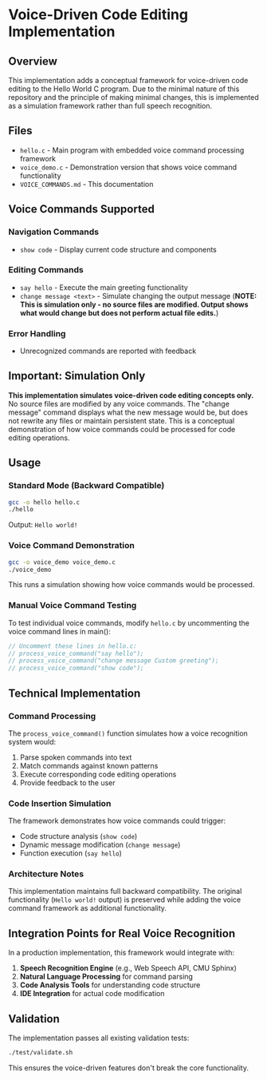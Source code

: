# Voice-Driven Code Editing Implementation

## Overview

This implementation adds a conceptual framework for voice-driven code editing to the Hello World C program. Due to the minimal nature of this repository and the principle of making minimal changes, this is implemented as a simulation framework rather than full speech recognition.

## Files

- `hello.c` - Main program with embedded voice command processing framework
- `voice_demo.c` - Demonstration version that shows voice command functionality
- `VOICE_COMMANDS.md` - This documentation

## Voice Commands Supported

### Navigation Commands
- `show code` - Display current code structure and components

### Editing Commands  
- `say hello` - Execute the main greeting functionality
- `change message <text>` - Simulate changing the output message (**NOTE: This is simulation only - no source files are modified. Output shows what would change but does not perform actual file edits.**)

### Error Handling
- Unrecognized commands are reported with feedback

## Important: Simulation Only

**This implementation simulates voice-driven code editing concepts only.** No source files are modified by any voice commands. The "change message" command displays what the new message would be, but does not rewrite any files or maintain persistent state. This is a conceptual demonstration of how voice commands could be processed for code editing operations.

## Usage

### Standard Mode (Backward Compatible)
```bash
gcc -o hello hello.c
./hello
```
Output: `Hello world!`

### Voice Command Demonstration
```bash
gcc -o voice_demo voice_demo.c  
./voice_demo
```

This runs a simulation showing how voice commands would be processed.

### Manual Voice Command Testing

To test individual voice commands, modify `hello.c` by uncommenting the voice command lines in main():

```c
// Uncomment these lines in hello.c:
// process_voice_command("say hello");
// process_voice_command("change message Custom greeting");
// process_voice_command("show code");
```

## Technical Implementation

### Command Processing
The `process_voice_command()` function simulates how a voice recognition system would:

1. Parse spoken commands into text
2. Match commands against known patterns
3. Execute corresponding code editing operations
4. Provide feedback to the user

### Code Insertion Simulation
The framework demonstrates how voice commands could trigger:
- Code structure analysis (`show code`)
- Dynamic message modification (`change message`)
- Function execution (`say hello`)

### Architecture Notes
This implementation maintains full backward compatibility. The original functionality (`Hello world!` output) is preserved while adding the voice command framework as additional functionality.

## Integration Points for Real Voice Recognition

In a production implementation, this framework would integrate with:

1. **Speech Recognition Engine** (e.g., Web Speech API, CMU Sphinx)
2. **Natural Language Processing** for command parsing
3. **Code Analysis Tools** for understanding code structure
4. **IDE Integration** for actual code modification

## Validation

The implementation passes all existing validation tests:
```bash
./test/validate.sh
```

This ensures the voice-driven features don't break the core functionality.
